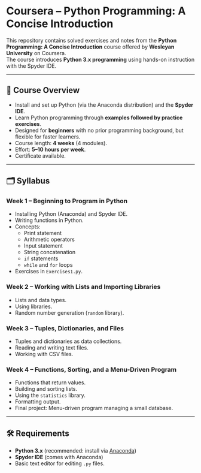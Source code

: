 # Coursera – Python Programming: A Concise Introduction

This repository contains solved exercises and notes from the **Python Programming: A Concise Introduction** course offered by **Wesleyan University** on Coursera.  
The course introduces **Python 3.x programming** using hands-on instruction with the Spyder IDE.

---

## 📖 Course Overview

- Install and set up Python (via the Anaconda distribution) and the **Spyder IDE**.
- Learn Python programming through **examples followed by practice exercises**.
- Designed for **beginners** with no prior programming background, but flexible for faster learners.
- Course length: **4 weeks** (4 modules).  
- Effort: **5–10 hours per week**.  
- Certificate available.

---

## 🗂️ Syllabus

### Week 1 – Beginning to Program in Python
- Installing Python (Anaconda) and Spyder IDE.
- Writing functions in Python.
- Concepts:  
  - Print statement  
  - Arithmetic operators  
  - Input statement  
  - String concatenation  
  - `if` statements  
  - `while` and `for` loops  
- Exercises in `Exercises1.py`.

### Week 2 – Working with Lists and Importing Libraries
- Lists and data types.  
- Using libraries.  
- Random number generation (`random` library).  

### Week 3 – Tuples, Dictionaries, and Files
- Tuples and dictionaries as data collections.  
- Reading and writing text files.  
- Working with CSV files.  

### Week 4 – Functions, Sorting, and a Menu-Driven Program
- Functions that return values.  
- Building and sorting lists.  
- Using the `statistics` library.  
- Formatting output.  
- Final project: Menu-driven program managing a small database.  

---

## 🛠️ Requirements

- **Python 3.x** (recommended: install via [Anaconda](https://www.anaconda.com/))  
- **Spyder IDE** (comes with Anaconda)  
- Basic text editor for editing `.py` files.  


